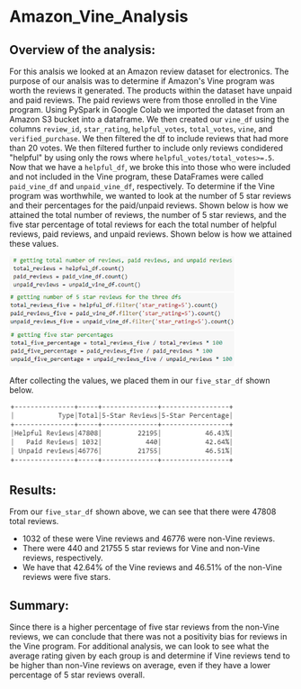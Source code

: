 # Amazon_Vine_Analysis

## Overview of the analysis: 
For this analsis we looked at an Amazon review dataset for electronics. The purpose of our analsis was to determine if Amazon's Vine program was worth the reviews it generated. The products within the dataset have unpaid and paid reviews. The paid reviews were from those enrolled in the Vine program. Using PySpark in Google Colab we imported the dataset from an Amazon S3 bucket into a dataframe. We then created our `vine_df` using the columns `review_id`, `star_rating`, `helpful_votes`, `total_votes`, `vine`, and `verified_purchase`. We then filtered the df to include reviews that had more than 20 votes. We then filtered further to include only reviews condidered "helpful" by using only the rows where `helpful_votes/total_votes>=.5`. Now that we have a `helpful_df`, we broke this into those who were included and not included in the Vine program, these DataFrames were called `paid_vine_df` and `unpaid_vine_df`, respectively. To determine if the Vine program was worthwhile, we wanted to look at the number of 5 star reviews and their percentages for the paid/unpaid reviews. Shown below is how we attained the total number of reviews, the number of 5 star reviews, and the five star percentage of total reviews for each the total number of helpful reviews, paid reviews, and unpaid reviews. Shown below is how we attained these values.

<img width="400" alt="totalNumber" src="Images\totalReviews.png">
<img width="400" alt="total5Stars" src="Images\5StarReviews.png">
<img width="400" alt="fiveStarPercentages" src="Images\fiveStarPercentages.png">

After collecting the values, we placed them in our `five_star_df` shown below.

<img width="400" alt="fiveStarDF" src="Images\fiveStarDF.png">

## Results: 

From our `five_star_df` shown above, we can see that there were 47808 total reviews. 
- 1032 of these were Vine reviews and 46776 were non-Vine reviews. 
- There were 440 and 21755 5 star reviews for Vine and non-Vine reviews, respectively. 
- We have that 42.64% of the Vine reviews and 46.51% of the non-Vine reviews were five stars.

## Summary:

Since there is a higher percentage of five star reviews from the non-Vine reviews, we can conclude that there was not a positivity bias for reviews in the Vine program. For additional analysis, we can look to see what the average rating given by each group is and determine if Vine reviews tend to be higher than non-Vine reviews on average, even if they have a lower percentage of 5 star reviews overall.